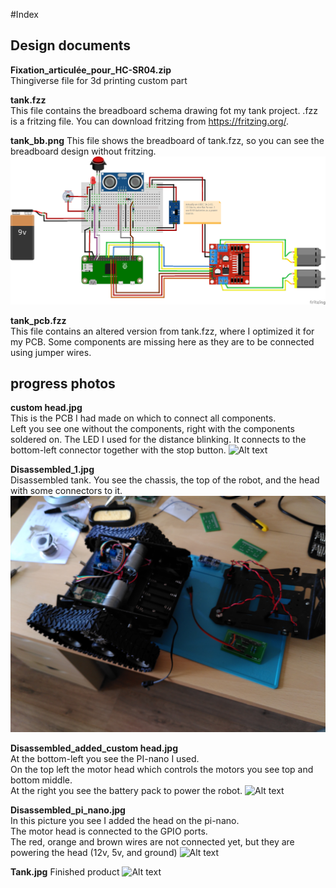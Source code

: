 #Index

## Design documents
**Fixation_articulée_pour_HC-SR04.zip**  
Thingiverse file for 3d printing custom part

**tank.fzz**  
This file contains the breadboard schema drawing fot my tank project.
.fzz is a fritzing file. You can download fritzing from https://fritzing.org/.

**tank_bb.png**
This file shows the breadboard of tank.fzz, so you can see the breadboard design without fritzing.
![Alt text](tank_bb.png "Custom head")

**tank_pcb.fzz**  
This file contains an altered version from tank.fzz, where I optimized it for my PCB. Some components are missing here as they are to be connected using jumper wires.

## progress photos
**custom head.jpg**  
This is the PCB I had made on which to connect all components.  
Left you see one without the components, right with the components soldered on.
The LED I used for the distance blinking. It connects to the bottom-left connector together with the stop button.
![Alt text](custom_head.jpg "Custom head")

**Disassembled_1.jpg**  
Disassembled tank. You see the chassis, the top of the robot, and the head with some connectors to it.
![Alt text](Disassembled_1.jpg "Disassembled tank")

**Disassembled_added_custom head.jpg**  
At the bottom-left you see the PI-nano I used.  
On the top left the motor head which controls the motors you see top and bottom middle.  
At the right you see the battery pack to power the robot.
![Alt text](Disassembled_pi_nano.jpg "Tank components")

**Disassembled_pi_nano.jpg**  
In this picture you see I added the head on the pi-nano.  
The motor head is connected to the GPIO ports.  
The red, orange and brown wires are not connected yet, but they are powering the head (12v, 5v, and ground)
![Alt text](Disassembled_added_custom_head.jpg "Added custom head")

**Tank.jpg**
Finished product
![Alt text](Tank.jpg "Added custom head")